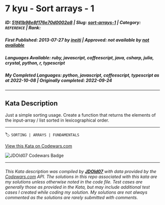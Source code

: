 # 7 kyu - Sort arrays - 1

##### **ID**: [51f41b98e8f176e70d0002a8](https://www.codewars.com/kata/51f41b98e8f176e70d0002a8) | **Slug**: [sort-arrays-1](https://www.codewars.com/kata/51f41b98e8f176e70d0002a8) | **Category**: `REFERENCE` | **Rank**: <span style="color:white">7 kyu</span>

##### **First Published**: 2013-07-27 ***by*** [ineiti](https://www.codewars.com/users/ineiti) | **Approved**: *not available* ***by*** [*not available*](*https://www.codewars.com*)

##### **Languages Available**: ruby, javascript, coffeescript, java, csharp, julia, crystal, python, r, typescript

##### **My Completed Languages**: python, javascript, coffeescript, typescript ***as at*** 2022-10-08 | **Originally completed**: 2022-09-24

---

## Kata Description


Just a simple sorting usage. Create a function that returns the elements of the input-array / list sorted in lexicographical order.

---


🏷 `SORTING | ARRAYS | FUNDAMENTALS`


[View this Kata on Codewars.com](https://www.codewars.com/kata/51f41b98e8f176e70d0002a8)

![](https://www.codewars.com/users/jdold07/badges/large "JDOld07 Codewars Badge")

---

###### *This Kata description was compiled by [**JDOld07**](https://tpstech.dev) with data provided by the [Codewars.com](https://www.codewars.com) API.  The solutions in this repo associated with this kata are my solutions unless otherwise noted in the code file.  Test cases are generally those as provided in the Kata, but may include additional test cases I created while coding my solution.  My solutions are not always commented as the solutions are rarely submitted with comments.*
